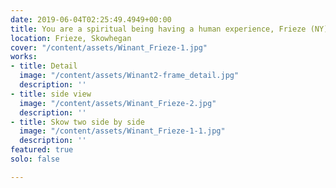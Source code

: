 ```yaml
---
date: 2019-06-04T02:25:49.4949+00:00
title: You are a spiritual being having a human experience, Frieze (NY)
location: Frieze, Skowhegan
cover: "/content/assets/Winant_Frieze-1.jpg"
works:
- title: Detail
  image: "/content/assets/Winant2-frame_detail.jpg"
  description: ''
- title: side view
  image: "/content/assets/Winant_Frieze-2.jpg"
  description: ''
- title: Skow two side by side
  image: "/content/assets/Winant_Frieze-1-1.jpg"
  description: ''
featured: true
solo: false

---
```

